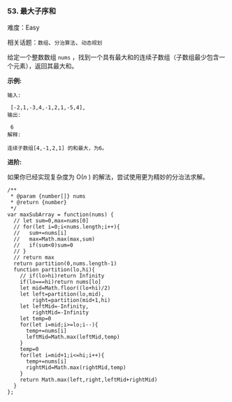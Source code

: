 ### 53. 最大子序和

难度：Easy

相关话题：`数组`、`分治算法`、`动态规划`

给定一个整数数组  `nums` ，找到一个具有最大和的连续子数组（子数组最少包含一个元素），返回其最大和。



**示例:** 



```
输入:

 [-2,1,-3,4,-1,2,1,-5,4],
输出:

 6
解释:

连续子数组[4,-1,2,1] 的和最大，为6。
```


**进阶:** 



如果你已经实现复杂度为 O(*n* ) 的解法，尝试使用更为精妙的分治法求解。


```
/**
 * @param {number[]} nums
 * @return {number}
 */
var maxSubArray = function(nums) { 
  // let sum=0,max=nums[0]
  // for(let i=0;i<nums.length;i++){
  //   sum+=nums[i]
  //   max=Math.max(max,sum)
  //   if(sum<0)sum=0
  // }
  // return max
  return partition(0,nums.length-1)
  function partition(lo,hi){
    // if(lo>hi)return Infinity
    if(lo===hi)return nums[lo]
    let mid=Math.floor((lo+hi)/2)
    let left=partition(lo,mid),
        right=partition(mid+1,hi)
    let leftMid=-Infinity,
        rightMid=-Infinity
    let temp=0
    for(let i=mid;i>=lo;i--){
      temp+=nums[i]
      leftMid=Math.max(leftMid,temp)
    }
    temp=0
    for(let i=mid+1;i<=hi;i++){
      temp+=nums[i]
      rightMid=Math.max(rightMid,temp)      
    }
    return Math.max(left,right,leftMid+rightMid)
  }
};
```

